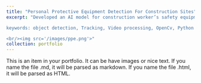 ```yaml
---
title: "Personal Protective Equipment Detection For Construction Sites"
excerpt: "Developed an AI model for construction worker’s safety equipment detection. It detects if workers are wearing hardhat and vest on the construction site. It also tracks workers location and notify if someone is in dangerous zone. Main tasks were labelling the dataset for construction workers, hardhat and vest and then trained yolov3 from scratch for real time object detection. It was embedded on Nvidia Jetson board for real time object detection on construction site.

keywords: object detection, Tracking, Video processing, OpenCv, Python

<br/><img src='/images/ppe.png'>"
collection: portfolio
---
```


This is an item in your portfolio. It can be have images or nice text. If you name the file .md, it will be parsed as markdown. If you name the file .html, it will be parsed as HTML.
